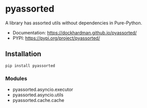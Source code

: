 # pyassorted #

A library has assorted utils without dependencies in Pure-Python.

* Documentation: https://dockhardman.github.io/pyassorted/
* PYPI: https://pypi.org/project/pyassorted/

## Installation ##
```shell
pip install pyassorted
```

### Modules ###
- pyassorted.asyncio.executor
- pyassorted.asyncio.utils
- pyassorted.cache.cache

